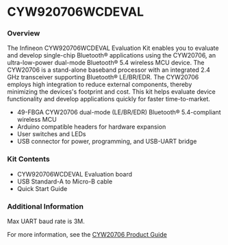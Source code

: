 # CYW920706WCDEVAL

### Overview

The Infineon CYW920706WCDEVAL Evaluation Kit enables you to evaluate and develop single-chip Bluetooth&#174; applications using the CYW20706, an ultra-low-power dual-mode Bluetooth&#174; 5.4 wireless MCU device. The CYW20706 is a stand-alone baseband processor with an integrated 2.4 GHz transceiver supporting Bluetooth&#174; LE/BR/EDR. The CYW20706 employs high integration to reduce external components, thereby minimizing the devices's footprint and cost. This kit helps evaluate device functionality and develop applications quickly for faster time-to-market.

* 49-FBGA CYW20706 dual-mode (LE/BR/EDR) Bluetooth&#174; 5.4-compliant wireless MCU
* Arduino compatible headers for hardware expansion
* User switches and LEDs
* USB connector for power, programming, and USB-UART bridge

### Kit Contents

* CYW920706WCDEVAL Evaluation board
* USB Standard-A to Micro-B cable
* Quick Start Guide

### Additional Information

Max UART baud rate is 3M.

For more information, see the [CYW20706 Product Guide](https://community.infineon.com/t5/Public-Archive/CYW20706-Product-Guide/td-p/251682)
